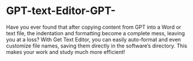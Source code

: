 # GPT-text-Editor-GPT-
Have you ever found that after copying content from GPT into a Word or text file, the indentation and formatting become a complete mess, leaving you at a loss? With Get Text Editor, you can easily auto-format and even customize file names, saving them directly in the software’s directory. This makes your work and study much more efficient!
